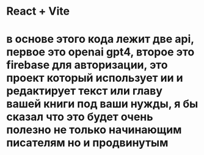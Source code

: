 # React + Vite

# в основе этого кода лежит две api, первое это openai gpt4, второе это firebase для авторизации, это проект который использует ии и редактирует текст или главу вашей книги под ваши нужды, я бы сказал что это будет очень полезно не только начинающим писателям но и продвинутым
